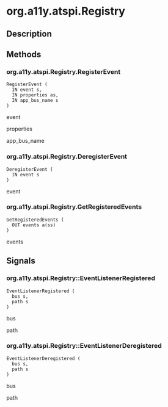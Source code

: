 # org.a11y.atspi.Registry

## Description

## Methods

### org.a11y.atspi.Registry.RegisterEvent 



    RegisterEvent (
      IN event s,
      IN properties as,
      IN app_bus_name s
    )

event

properties

app_bus_name

### org.a11y.atspi.Registry.DeregisterEvent 



    DeregisterEvent (
      IN event s
    )

event

### org.a11y.atspi.Registry.GetRegisteredEvents



    GetRegisteredEvents (
      OUT events a(ss)
    )

events

## Signals 

### org.a11y.atspi.Registry::EventListenerRegistered



    EventListenerRegistered (
      bus s,
      path s
    )

bus

path

### org.a11y.atspi.Registry::EventListenerDeregistered



    EventListenerDeregistered (
      bus s,
      path s
    )

bus

path
